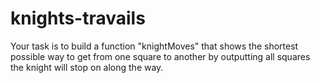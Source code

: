 # knights-travails
Your task is to build a function "knightMoves" that shows the shortest possible way to get from one square to another by outputting all squares the knight will stop on along the way.
